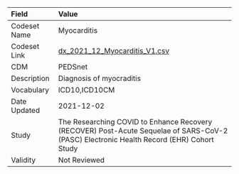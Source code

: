 |Field        |Value                                                                                                                                    |
|:------------|:----------------------------------------------------------------------------------------------------------------------------------------|
|Codeset Name |Myocarditis                                                                                                                              |
|Codeset Link |[dx_2021_12_Myocarditis_V1.csv](https://github.com/PEDSnet/Variable-Dictionary/blob/main/conditions/dx_2021_12_Myocarditis_V1.csv.csv)   |
|CDM          |PEDSnet                                                                                                                                  |
|Description  |Diagnosis of myocraditis                                                                                                                 |
|Vocabulary   |ICD10,ICD10CM                                                                                                                            |
|Date Updated |2021-12-02                                                                                                                               |
|Study        |The Researching COVID to Enhance Recovery (RECOVER) Post-Acute Sequelae of SARS-CoV-2 (PASC) Electronic Health Record (EHR) Cohort Study |
|Validity     |Not Reviewed                                                                                                                             |
